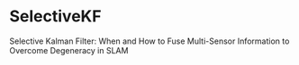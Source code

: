 # SelectiveKF
Selective Kalman Filter: When and How to Fuse Multi-Sensor Information to Overcome Degeneracy in SLAM
